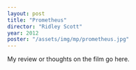 ```yaml
---
layout: post
title: "Prometheus"
director: "Ridley Scott"
year: 2012
poster: "/assets/img/mp/prometheus.jpg"
---
```


My review or thoughts on the film go here.

